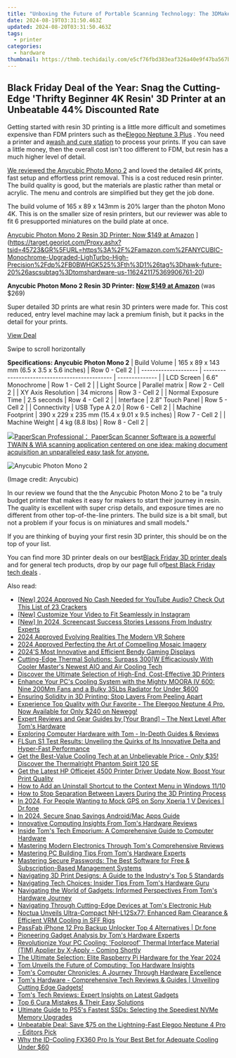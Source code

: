 ```yaml
---
title: "Unboxing the Future of Portable Scanning Technology: The 3DMakerPro Mole 3D Scanner Reviewed Inside and Out"
date: 2024-08-19T03:31:50.463Z
updated: 2024-08-20T03:31:50.463Z
tags:
  - printer
categories:
  - hardware
thumbnail: https://thmb.techidaily.com/e5cf76fbd383eaf326a40e9f47ba567bbfc7a691177fb2bbb8430f5442ba8e06.jpg
---
```


## Black Friday Deal of the Year: Snag the Cutting-Edge 'Thrifty Beginner 4K Resin' 3D Printer at an Unbeatable 44% Discounted Rate

Getting started with resin 3D printing is a little more difficult and sometimes expensive than FDM printers such as the[Elegoo Neptune 3 Plus](https://www.tomshardware.com/news/print-big-with-this-black-friday-elegoo-neptune-3-plus-deal) . You need a printer and a[wash and cure station](https://www.tomshardware.com/news/black-friday-elegoo-was-and-cure-resin-3d-printing-) to process your prints. If you can save a little money, then the overall cost isn't too different to FDM, but resin has a much higher level of detail.

[We reviewed the Anycubic Photo Mono 2](https://www.tomshardware.com/reviews/anycubic-photon-mono-2) and loved the detailed 4K prints, fast setup and effortless print removal. This is a cost reduced resin printer. The build quality is good, but the materials are plastic rather than metal or acrylic. The menu and controls are simplified but they get the job done.

 The build volume of 165 x 89 x 143mm is 20% larger than the photon Mono 4K. This is on the smaller size of resin printers, but our reviewer was able to fit 6 presupported miniatures on the build plate at once.

[Anycubic Photon Mono 2 Resin 3D Printer: Now $149 at Amazon](https://cdn.mos.cms.futurecdn.net/nehuxGUQdoYFr2A5cvwpiA-200-100.jpg "Anycubic Photon Mono 2 Resin 3D Printer: Now $149 at Amazon") ](https://target.georiot.com/Proxy.ashx?tsid=45723&GR%5FURL=https%3A%2F%2Famazon.com%2FANYCUBIC-Monochrome-Upgraded-LighTurbo-High-Precision%2Fdp%2FB0BWHGK525%3Fth%3D1%26tag%3Dhawk-future-20%26ascsubtag%3Dtomshardware-us-1162421175369906761-20)

**Anycubic Photon Mono 2 Resin 3D Printer:** [**Now $149 at Amazon**](https://target.georiot.com/Proxy.ashx?tsid=45723&GR%5FURL=https%3A%2F%2Famazon.com%2FANYCUBIC-Monochrome-Upgraded-LighTurbo-High-Precision%2Fdp%2FB0BWHGK525%3Ftag%3Dhawk-future-20%26ascsubtag%3Dtomshardware-us-9800121224770786409-20) (was $269)

 Super detailed 3D prints are what resin 3D printers were made for. This cost reduced, entry level machine may lack a premium finish, but it packs in the detail for your prints.

[View Deal](https://target.georiot.com/Proxy.ashx?tsid=45723&GR%5FURL=https%3A%2F%2Famazon.com%2FANYCUBIC-Monochrome-Upgraded-LighTurbo-High-Precision%2Fdp%2FB0BWHGK525%3Fth%3D1%26tag%3Dhawk-future-20%26ascsubtag%3Dtomshardware-us-1162421175369906761-20)

 Swipe to scroll horizontally

**Specifications: Anycubic Photon Mono 2**
| Build Volume         | 165 x 89 x 143 mm (6.5 x 3.5 x 5.6 inches)    | Row 0 - Cell 2 |
| -------------------- | --------------------------------------------- | -------------- |
| LCD Screen           | 6.6" Monochrome                               | Row 1 - Cell 2 |
| Light Source         | Parallel matrix                               | Row 2 - Cell 2 |
| XY Axis Resolution   | 34 microns                                    | Row 3 - Cell 2 |
| Normal Exposure Time | 2.5 seconds                                   | Row 4 - Cell 2 |
| Interface            | 2.8” Touch Panel                              | Row 5 - Cell 2 |
| Connectivity         | USB Type A 2.0                                | Row 6 - Cell 2 |
| Machine Footprint    | 390 x 229 x 235 mm (15.4 x 9.01 x 9.5 inches) | Row 7 - Cell 2 |
| Machine Weight       | 4 kg (8.8 lbs)                                | Row 8 - Cell 2 |

<!-- affiliate ads begin -->
<a href="https://secure.2checkout.com/order/checkout.php?PRODS=37540879&QTY=1&AFFILIATE=108875&CART=1"><img src="https://paperscan.orpalis.com/img/content/You_prefer_to_use.png" border="0">PaperScan Professional： PaperScan Scanner Software is a powerful TWAIN & WIA scanning application centered on one idea: making document acquisition an unparalleled easy task for anyone.</a>
<!-- affiliate ads end -->
![Anycubic Photon Mono 2](https://cdn.mos.cms.futurecdn.net/7gFef2JgyWgGfLnio8cBVc-320-80.png)

 (Image credit: Anycubic)

 In our review we found that the the Anycubic Photon Mono 2 to be "a truly budget printer that makes it easy for makers to start their journey in resin. The quality is excellent with super crisp details, and exposure times are no different from other top-of-the-line printers. The build size is a bit small, but not a problem if your focus is on miniatures and small models."

 If you are thinking of buying your first resin 3D printer, this should be on the top of your list.

 You can find more 3D printer deals on our best[Black Friday 3D printer deals](https://www.tomshardware.com/news/best-3d-printer-deals) and for general tech products, drop by our page full of[best Black Friday tech deals](https://www.tomshardware.com/news/best-deals-on-tech) .


<ins class="adsbygoogle"
     style="display:block"
     data-ad-format="autorelaxed"
     data-ad-client="ca-pub-7571918770474297"
     data-ad-slot="1223367746"></ins>



<ins class="adsbygoogle"
     style="display:block"
     data-ad-client="ca-pub-7571918770474297"
     data-ad-slot="8358498916"
     data-ad-format="auto"
     data-full-width-responsive="true"></ins>

<span class="atpl-alsoreadstyle">Also read:</span>
<div><ul>
<li><a href="https://youtube-docs.techidaily.com/024-approved-no-cash-needed-for-youtube-audio-check-out-this-list-of-23-crackers/"><u>[New] 2024 Approved  No Cash Needed for YouTube Audio? Check Out This List of 23 Crackers</u></a></li>
<li><a href="https://instagram-clips.techidaily.com/new-customize-your-video-to-fit-seamlessly-in-instagram/"><u>[New] Customize Your Video to Fit Seamlessly in Instagram</u></a></li>
<li><a href="https://digital-screen-recording.techidaily.com/new-in-2024-screencast-success-stories-lessons-from-industry-experts/"><u>[New] In 2024, Screencast Success Stories  Lessons From Industry Experts</u></a></li>
<li><a href="https://some-techniques.techidaily.com/2024-approved-evolving-realities-the-modern-vr-sphere/"><u>2024 Approved  Evolving Realities  The Modern VR Sphere</u></a></li>
<li><a href="https://extra-skills.techidaily.com/2024-approved-perfecting-the-art-of-compelling-mosaic-imagery/"><u>2024 Approved  Perfecting the Art of Compelling Mosaic Imagery</u></a></li>
<li><a href="https://hardware-tips.techidaily.com/2024s-most-innovative-and-efficient-bendy-gaming-displays/"><u>2024'S Most Innovative and Efficient Bendy Gaming Displays</u></a></li>
<li><a href="https://hardware-tips.techidaily.com/cutting-edge-thermal-solutions-surpass-300w-efficaciously-with-cooler-masters-newest-aio-and-air-cooling-tech/"><u>Cutting-Edge Thermal Solutions: Surpass 300[W Efficaciously With Cooler Master's Newest AIO and Air Cooling Tech</u></a></li>
<li><a href="https://hardware-tips.techidaily.com/discover-the-ultimate-selection-of-high-end-cost-effective-3d-printers/"><u>Discover the Ultimate Selection of High-End, Cost-Effective 3D Printers</u></a></li>
<li><a href="https://hardware-tips.techidaily.com/enhance-your-pcs-cooling-system-with-the-mighty-moora-iv-600-nine-200mm-fans-and-a-bulky-35lbs-radiator-for-under-600/"><u>Enhance Your PC's Cooling System with the Mighty MOORA IV 600: Nine 200Mm Fans and a Bulky 35Lbs Radiator for Under $600</u></a></li>
<li><a href="https://hardware-tips.techidaily.com/ensuring-solidity-in-3d-printing-stop-layers-from-peeling-apart/"><u>Ensuring Solidity in 3D Printing: Stop Layers From Peeling Apart</u></a></li>
<li><a href="https://hardware-tips.techidaily.com/experience-top-quality-with-our-favorite-the-eleegoo-neptune-4-pro-now-available-for-only-240-on-newegg/"><u>Experience Top Quality with Our Favorite - The Eleegoo Neptune 4 Pro, Now Available for Only $240 on Newegg!</u></a></li>
<li><a href="https://hardware-tips.techidaily.com/1723125123693-expert-reviews-and-gear-guides-by-your-brand-the-next-level-after-toms-hardware/"><u>Expert Reviews and Gear Guides by [Your Brand] – The Next Level After Tom's Hardware</u></a></li>
<li><a href="https://hardware-tips.techidaily.com/exploring-computer-hardware-with-tom-in-depth-guides-and-reviews/"><u>Exploring Computer Hardware with Tom - In-Depth Guides & Reviews</u></a></li>
<li><a href="https://hardware-tips.techidaily.com/flsun-s1-test-results-unveiling-the-quirks-of-its-innovative-delta-and-hyper-fast-performance/"><u>FLSun S1 Test Results: Unveiling the Quirks of Its Innovative Delta and Hyper-Fast Performance</u></a></li>
<li><a href="https://hardware-tips.techidaily.com/get-the-best-value-cooling-tech-at-an-unbelievable-price-only-35-discover-the-thermalright-phantom-spirit-120-se/"><u>Get the Best-Value Cooling Tech at an Unbelievable Price - Only $35! Discover the Thermalright Phantom Spirit 120 SE</u></a></li>
<li><a href="https://win-dash.techidaily.com/get-the-latest-hp-officejet-4500-printer-driver-update-now-boost-your-print-quality/"><u>Get the Latest HP Officejet 4500 Printer Driver Update Now, Boost Your Print Quality</u></a></li>
<li><a href="https://windows11.techidaily.com/how-to-add-an-uninstall-shortcut-to-the-context-menu-in-windows-1110/"><u>How to Add an Uninstall Shortcut to the Context Menu in Windows 11/10</u></a></li>
<li><a href="https://hardware-tips.techidaily.com/how-to-stop-separation-between-layers-during-the-3d-printing-process/"><u>How to Stop Separation Between Layers During the 3D Printing Process</u></a></li>
<li><a href="https://android-location.techidaily.com/in-2024-for-people-wanting-to-mock-gps-on-sony-xperia-1-v-devices-drfone-by-drfone-virtual/"><u>In 2024, For People Wanting to Mock GPS on Sony Xperia 1 V Devices | Dr.fone</u></a></li>
<li><a href="https://snapchat-videos.techidaily.com/in-2024-secure-snap-savings-androidmac-apps-guide/"><u>In 2024, Secure Snap Savings  Android/Mac Apps Guide</u></a></li>
<li><a href="https://hardware-tips.techidaily.com/innovative-computing-insights-from-toms-hardware-reviews/"><u>Innovative Computing Insights From Tom's Hardware Reviews</u></a></li>
<li><a href="https://hardware-tips.techidaily.com/inside-toms-tech-emporium-a-comprehensive-guide-to-computer-hardware/"><u>Inside Tom's Tech Emporium: A Comprehensive Guide to Computer Hardware</u></a></li>
<li><a href="https://hardware-tips.techidaily.com/mastering-modern-electronics-through-toms-comprehensive-reviews/"><u>Mastering Modern Electronics Through Tom's Comprehensive Reviews</u></a></li>
<li><a href="https://hardware-tips.techidaily.com/mastering-pc-building-tips-from-toms-hardware-experts/"><u>Mastering PC Building Tips From Tom's Hardware Experts</u></a></li>
<li><a href="https://hardware-tips.techidaily.com/mastering-secure-passwords-the-best-software-for-free-and-subscription-based-management-systems/"><u>Mastering Secure Passwords: The Best Software for Free & Subscription-Based Management Systems</u></a></li>
<li><a href="https://hardware-tips.techidaily.com/navigating-3d-print-designs-a-guide-to-the-industrys-top-5-standards/"><u>Navigating 3D Print Designs: A Guide to the Industry's Top 5 Standards</u></a></li>
<li><a href="https://hardware-tips.techidaily.com/navigating-tech-choices-insider-tips-from-toms-hardware-guru/"><u>Navigating Tech Choices: Insider Tips From Tom's Hardware Guru</u></a></li>
<li><a href="https://hardware-tips.techidaily.com/navigating-the-world-of-gadgets-informed-perspectives-from-toms-hardware-journey/"><u>Navigating the World of Gadgets: Informed Perspectives From Tom's Hardware Journey</u></a></li>
<li><a href="https://hardware-tips.techidaily.com/navigating-through-cutting-edge-devices-at-toms-electronic-hub/"><u>Navigating Through Cutting-Edge Devices at Tom's Electronic Hub</u></a></li>
<li><a href="https://hardware-tips.techidaily.com/noctua-unveils-ultra-compact-nh-l12sx77-enhanced-ram-clearance-and-efficient-vrm-cooling-in-sff-rigs/"><u>Noctua Unveils Ultra-Compact NH-L12Sx77: Enhanced Ram Clearance & Efficient VRM Cooling in SFF Rigs</u></a></li>
<li><a href="https://iphone-unlock.techidaily.com/passfab-iphone-12-pro-backup-unlocker-top-4-alternatives-drfone-by-drfone-ios/"><u>PassFab iPhone 12 Pro Backup Unlocker Top 4 Alternatives | Dr.fone</u></a></li>
<li><a href="https://hardware-tips.techidaily.com/pioneering-gadget-analysis-by-toms-hardware-experts/"><u>Pioneering Gadget Analysis by Tom's Hardware Experts</u></a></li>
<li><a href="https://hardware-tips.techidaily.com/1723175642094-revolutionize-your-pc-cooling-foolproof-thermal-interface-material-tim-applier-by-x-apply-coming-shortly/"><u>Revolutionize Your PC Cooling: 'Foolproof' Thermal Interface Material (TIM) Applier by X-Apply - Coming Shortly</u></a></li>
<li><a href="https://hardware-tips.techidaily.com/the-ultimate-selection-elite-raspberry-pi-hardware-for-the-year-2024/"><u>The Ultimate Selection: Elite Raspberry Pi Hardware for the Year 2024</u></a></li>
<li><a href="https://hardware-tips.techidaily.com/1723175720132-tom-unveils-the-future-of-computing-top-hardware-insights/"><u>Tom Unveils the Future of Computing: Top Hardware Insights</u></a></li>
<li><a href="https://hardware-tips.techidaily.com/toms-computer-chronicles-a-journey-through-hardware-excellence/"><u>Tom's Computer Chronicles: A Journey Through Hardware Excellence</u></a></li>
<li><a href="https://hardware-tips.techidaily.com/toms-hardware-comprehensive-tech-reviews-and-guides-unveiling-cutting-edge-gadgets/"><u>Tom's Hardware - Comprehensive Tech Reviews & Guides | Unveiling Cutting Edge Gadgets!</u></a></li>
<li><a href="https://hardware-tips.techidaily.com/toms-tech-reviews-expert-insights-on-latest-gadgets/"><u>Tom's Tech Reviews: Expert Insights on Latest Gadgets</u></a></li>
<li><a href="https://hardware-tips.techidaily.com/top-6-cura-mistakes-and-their-easy-solutions/"><u>Top 6 Cura Mistakes & Their Easy Solutions</u></a></li>
<li><a href="https://hardware-tips.techidaily.com/ultimate-guide-to-ps5s-fastest-ssds-selecting-the-speediest-nvme-memory-upgrades/"><u>Ultimate Guide to PS5's Fastest SSDs: Selecting the Speediest NVMe Memory Upgrades</u></a></li>
<li><a href="https://hardware-tips.techidaily.com/1723125120931-unbeatable-deal-save-75-on-the-lightning-fast-elegoo-neptune-4-pro-editors-pick/"><u>Unbeatable Deal: Save $75 on the Lightning-Fast Elegoo Neptune 4 Pro - Editors Pick</u></a></li>
<li><a href="https://hardware-tips.techidaily.com/why-the-id-cooling-fx360-pro-is-your-best-bet-for-adequate-cooling-under-60/"><u>Why the ID-Cooling FX360 Pro Is Your Best Bet for Adequate Cooling Under $60</u></a></li>
</ul></div>
